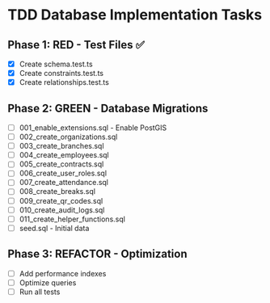 # TDD Database Implementation Tasks

## Phase 1: RED - Test Files ✅
- [x] Create schema.test.ts
- [x] Create constraints.test.ts  
- [x] Create relationships.test.ts

## Phase 2: GREEN - Database Migrations
- [ ] 001_enable_extensions.sql - Enable PostGIS
- [ ] 002_create_organizations.sql
- [ ] 003_create_branches.sql
- [ ] 004_create_employees.sql
- [ ] 005_create_contracts.sql
- [ ] 006_create_user_roles.sql
- [ ] 007_create_attendance.sql
- [ ] 008_create_breaks.sql
- [ ] 009_create_qr_codes.sql
- [ ] 010_create_audit_logs.sql
- [ ] 011_create_helper_functions.sql
- [ ] seed.sql - Initial data

## Phase 3: REFACTOR - Optimization
- [ ] Add performance indexes
- [ ] Optimize queries
- [ ] Run all tests
